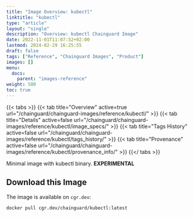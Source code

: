 ```yaml
---
title: "Image Overview: kubectl"
linktitle: "kubectl"
type: "article"
layout: "single"
description: "Overview: kubectl Chainguard Image"
date: 2022-11-01T11:07:52+02:00
lastmod: 2024-02-29 16:25:55
draft: false
tags: ["Reference", "Chainguard Images", "Product"]
images: []
menu: 
  docs: 
    parent: "images-reference"
weight: 500
toc: true
---
```


{{< tabs >}}
{{< tab title="Overview" active=true url="/chainguard/chainguard-images/reference/kubectl/" >}}
{{< tab title="Details" active=false url="/chainguard/chainguard-images/reference/kubectl/image_specs/" >}}
{{< tab title="Tags History" active=false url="/chainguard/chainguard-images/reference/kubectl/tags_history/" >}}
{{< tab title="Provenance" active=false url="/chainguard/chainguard-images/reference/kubectl/provenance_info/" >}}
{{</ tabs >}}



<!--overview:start-->
Minimal image with kubectl binary. **EXPERIMENTAL**
<!--overview:end-->

<!--getting:start-->
## Download this Image
The image is available on `cgr.dev`:

```
docker pull cgr.dev/chainguard/kubectl:latest
```
<!--getting:end-->

<!--body:start-->
<!--body:end-->

